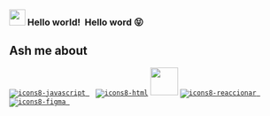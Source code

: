 ### <img src="https://github.com/rajput2107/rajput2107/blob/master/Assets/Hi.gif" width="29px"> Hello world!&nbsp; Hello word 😝

## Ash me about


<code><a href="https://developer.mozilla.org/es/docs/Web/JavaScript" target="_blank">![icons8-javascript](https://user-images.githubusercontent.com/48194337/159094847-68062e36-5159-445f-9f1c-df3ff9d35983.gif) </a> </code>
<code><a href="https://html5.org/" target="_blank">![icons8-html](https://user-images.githubusercontent.com/48194337/159095690-936e7cf3-8620-49a3-9b94-e059be4f00f6.gif)</a></code>
<code><a href="https://developer.mozilla.org/es/docs/Web/CSS" target="_blank"><img height="50" src="https://www.vectorlogo.zone/logos/docker/docker-official.svg"></a></code>
<code><a href="https://reactjs.org/" target="_blank">![icons8-reaccionar](https://user-images.githubusercontent.com/48194337/159100594-4f742923-10dd-4454-b20e-0e0f1a4ff872.gif)
</a></code>
<code><a href="https://www.figma.com/" target="_blank">![icons8-figma](https://user-images.githubusercontent.com/48194337/159095878-95a72076-2873-4671-b335-c24b73080e17.gif)
</a></code>

<br/><br/>

